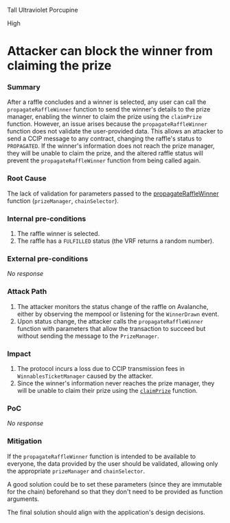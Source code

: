 Tall Ultraviolet Porcupine

High

# Attacker can block the winner from claiming the prize

### Summary

After a raffle concludes and a winner is selected, any user can call the `propagateRaffleWinner` function to send the winner's details to the prize manager, enabling the winner to claim the prize using the `claimPrize` function. However, an issue arises because the `propagateRaffleWinner` function does not validate the user-provided data. This allows an attacker to send a CCIP message to any contract, changing the raffle's status to `PROPAGATED`. If the winner's information does not reach the prize manager, they will be unable to claim the prize, and the altered raffle status will prevent the `propagateRaffleWinner` function from being called again.

### Root Cause

The lack of validation for parameters passed to the [propagateRaffleWinner](https://github.com/sherlock-audit/2024-08-winnables-raffles/blob/e8b0603f6a155c7505dacc77194ae6789d0dbe7a/public-contracts/contracts/WinnablesTicketManager.sol#L334-L334) function (`prizeManager`, `chainSelector`).

### Internal pre-conditions

1. The raffle winner is selected.
2. The raffle has a `FULFILLED` status (the VRF returns a random number).

### External pre-conditions

_No response_

### Attack Path

1. The attacker monitors the status change of the raffle on Avalanche, either by observing the mempool or listening for the `WinnerDrawn` event.
2. Upon status change, the attacker calls the `propagateRaffleWinner` function with parameters that allow the transaction to succeed but without sending the message to the `PrizeManager`.

### Impact

1. The protocol incurs a loss due to CCIP transmission fees in `WinnablesTicketManager` caused by the attacker.
2. Since the winner's information never reaches the prize manager, they will be unable to claim their prize using the [`claimPrize`](https://github.com/sherlock-audit/2024-08-winnables-raffles/blob/e8b0603f6a155c7505dacc77194ae6789d0dbe7a/public-contracts/contracts/WinnablesPrizeManager.sol#L105-L105) function.

### PoC

_No response_

### Mitigation

If the `propagateRaffleWinner` function is intended to be available to everyone, the data provided by the user should be validated, allowing only the appropriate `prizeManager` and `chainSelector`.

A good solution could be to set these parameters (since they are immutable for the chain) beforehand so that they don't need to be provided as function arguments.

The final solution should align with the application's design decisions.